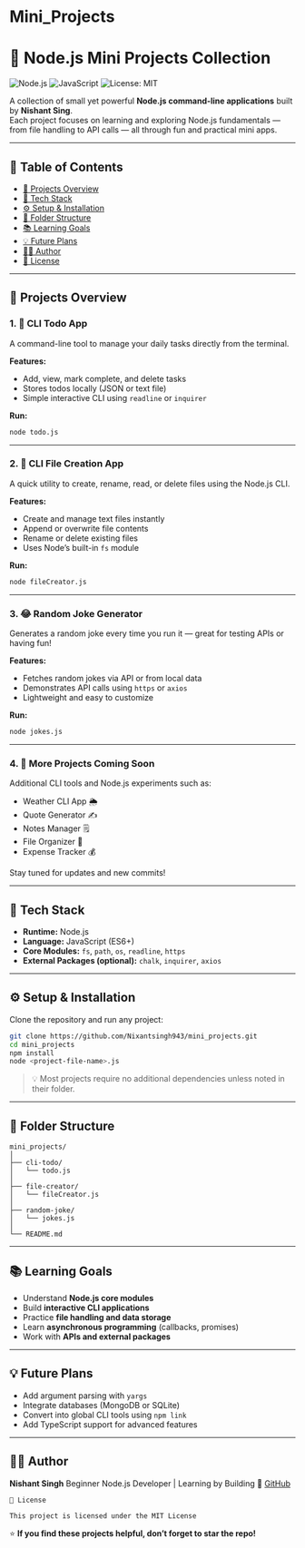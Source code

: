 # Mini_Projects


# 🧠 Node.js Mini Projects Collection

![Node.js](https://img.shields.io/badge/Node.js-43853D?style=for-the-badge&logo=node.js&logoColor=white)
![JavaScript](https://img.shields.io/badge/JavaScript-FFD700?style=for-the-badge&logo=javascript&logoColor=black)
![License: MIT](https://img.shields.io/badge/License-MIT-blue.svg?style=for-the-badge)

A collection of small yet powerful **Node.js command-line applications** built by **Nishant Sing**.  
Each project focuses on learning and exploring Node.js fundamentals — from file handling to API calls — all through fun and practical mini apps.

---

## 📖 Table of Contents

- [🚀 Projects Overview](#-projects-overview)
- [🧰 Tech Stack](#-tech-stack)
- [⚙️ Setup & Installation](#️-setup--installation)
- [📂 Folder Structure](#-folder-structure)
- [📚 Learning Goals](#-learning-goals)
- [💡 Future Plans](#-future-plans)
- [👨‍💻 Author](#-author)
- [📜 License](#-license)


---

## 🚀 Projects Overview

### 1. 📝 CLI Todo App
A command-line tool to manage your daily tasks directly from the terminal.

**Features:**
- Add, view, mark complete, and delete tasks  
- Stores todos locally (JSON or text file)  
- Simple interactive CLI using `readline` or `inquirer`

**Run:**
```bash
node todo.js
````

---

### 2. 📂 CLI File Creation App

A quick utility to create, rename, read, or delete files using the Node.js CLI.

**Features:**

* Create and manage text files instantly
* Append or overwrite file contents
* Rename or delete existing files
* Uses Node’s built-in `fs` module

**Run:**

```bash
node fileCreator.js
```

---

### 3. 😂 Random Joke Generator

Generates a random joke every time you run it — great for testing APIs or having fun!

**Features:**

* Fetches random jokes via API or from local data
* Demonstrates API calls using `https` or `axios`
* Lightweight and easy to customize

**Run:**

```bash
node jokes.js
```

---

### 4. 🧩 More Projects Coming Soon

Additional CLI tools and Node.js experiments such as:

* Weather CLI App 🌦️
* Quote Generator ✍️
* Notes Manager 🗒️
* File Organizer 📁
* Expense Tracker 💰

Stay tuned for updates and new commits!

---

## 🧰 Tech Stack

* **Runtime:** Node.js
* **Language:** JavaScript (ES6+)
* **Core Modules:** `fs`, `path`, `os`, `readline`, `https`
* **External Packages (optional):** `chalk`, `inquirer`, `axios`

---

## ⚙️ Setup & Installation

Clone the repository and run any project:

```bash
git clone https://github.com/Nixantsingh943/mini_projects.git
cd mini_projects
npm install
node <project-file-name>.js
```

> 💡 Most projects require no additional dependencies unless noted in their folder.

---

## 📂 Folder Structure

```
mini_projects/
│
├── cli-todo/
│   └── todo.js
│
├── file-creator/
│   └── fileCreator.js
│
├── random-joke/
│   └── jokes.js
│
└── README.md
```

---

## 📚 Learning Goals

* Understand **Node.js core modules**
* Build **interactive CLI applications**
* Practice **file handling and data storage**
* Learn **asynchronous programming** (callbacks, promises)
* Work with **APIs and external packages**

---

## 💡 Future Plans

* Add argument parsing with `yargs`
* Integrate databases (MongoDB or SQLite)
* Convert into global CLI tools using `npm link`
* Add TypeScript support for advanced features

---

## 👨‍💻 Author

**Nishant Singh**
Beginner Node.js Developer | Learning by Building
🔗 [GitHub](https://github.com/Nixantsingh943)




```
📜 License

This project is licensed under the MIT License
```
⭐ **If you find these projects helpful, don’t forget to star the repo!**

